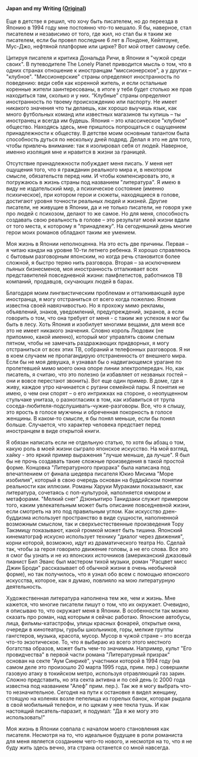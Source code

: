 #### Japan and my Writing ([Original](https://www.randomhouse.com/boldtype/1100/mitchell/essay.html))

Еще в детстве я решил, что хочу быть писателем, но до переезда в Японию в 1994 году мне постоянно что-то мешало. Я бы, наверное, стал писателем и независимо от того, где жил, но стал бы я таким же писателем, если бы провел последние 6 лет в Лондоне, Кейптауне, Мус-Джо, нефтяной платформе или цирке? Вот мой ответ самому себе.

Цитируя писателя и критика Дональда Ричи, в Японии я "чужой среди своих". В путеводителе The Lonely Planet приводится мысль о том, что в одних странах отношение к иностранцам "миссионерское", а у других – "клубное". "Миссионерские" страны определяют иностранность по поведению: веди себя как коренной житель, и если остальные коренные жители заинтересованы, в итоге у тебя будет столько же прав находиться там, сколько и у них. “Клубные” страны определяют иностранность по твоему происхождению или паспорту. Не имеет никакого значения что ты делаешь, как хорошо выучишь язык, как много футбольных команд или известных магазинов ты купишь – ты иностранец и всегда им будешь. Япония – это классическое "клубное" общество. Находясь здесь, мне пришлось попрощаться с ощущением принадлежности к обществу. В детстве моим основным талантом была способность дуться по нескольку дней подряд. Делал я это не для того, чтобы привлечь внимание: так я изолировал себя от людей. Наверное, именно изоляция мне и нравится в жизни за границей.

Отсутствие принадлежности побуждает меня писать. У меня нет ощущения того, что я гражданин реального мира и, в некотором смысле, обязательств перед ним. И чтобы компенсировать это, я погружаюсь в жизнь страны под названием "литература". Я имею в виду не издательский мир, а психическое состояние (именно психическое), при котором герои и сюжеты, находящиеся в голове, достигают уровня точности реальных людей и жизней. Другие писатели, не живущие в Японии, да и не только писатели, не говоря уже про людей с психозом, делают то же самое. Но для меня, способность создавать свою реальность в голове – это результат моей жизни вдали от того места, к которому я "принадлежу". На сегодняшний день многие герои моих романов обладают таким же умением.

Моя жизнь в Японии неполноценна. На это есть две причины. Первая – я читаю кандзи на уровне 10-ти летнего ребенка. Я хорошо справляюсь с бытовым разговорным японским, но когда речь становится более сложной, я быстро теряю нить разговора. Вторая – за исключением пьяных бизнесменов, моя иностранность отталкивает всех представителей повседневной жизни: памфлетистов, работников ТВ компаний, продавцов, скучающих людей в барах.

Благодаря моим лингвистическим проблемам и отталкивающей ауре иностранца, я могу отстраниться от всего когда пожелаю. Япония известна своей навязчивостью. Но я прохожу мимо рекламы, объявлений, знаков, уведомлений, предупреждений, экранов, a если говорить о том, что она требует от меня - с таким же успехом я мог бы быть в лесу. Хоть Япония и изобилует многими вещами, для меня все это не имеет никакого значения. Словно король Людовик (не припомню, какой именно), который мог управлять своим слепым пятном, чтобы не замечать раздражающих придворных, я могу отстраниться от всех этих ТВ, собраний и телефонных разговоров. Я ни в коем случаем не пропагандирую отстраненность от внешнего мира. Если бы не моя девушка, я узнавал бы о надвигающемся урагане по пролетевшей мимо моего окна опоре линии электропередач. Но, как писатель, я считаю, что это полезно (и избавляет от незваных гостей – они и вовсе перестают звонить). Вот еще один пример. В доме, где я живу, каждое утро начинается с ругани семейной пары. Я понятия не имею, о чем они спорят – о его интрижках на стороне, о неопущенном стульчаке унитаза, о разногласиях в том, как избавиться от трупа соседа-любителя-подслушивать-чужие-разговоры. Все, что я слышу, это ярость в голосе мужчины и обреченная покорность в голосе женщины. В каком-то смысле, я бы понял меньше, если бы понял больше. Случается, что характер человека предстает перед иностранцем в виде открытой книги.

Я обязан написать если не отдельную статью, то хотя бы абзац о том, какую роль в моей жизни сыграло японское искусство. На мой взгляд, хайку - это яркий пример выражения "лучше меньше, да лучше". Я был бы не прочь создавать такие сложные произведения в такой простой форме. Концовка "Литературного призрака" была написана под впечатлением от финала шедевра писателя Юкио Мисима "Море изобилия", который в свою очередь основан на буддийском понятии реальности как иллюзии. Романы Харуки Мураками показывают, как литература, сочетаясь с поп-культурой, наполняется юмором и метафорами. "Мелкий снег" Дзюнъитиро Танидзаки служит примером того, каким увлекательным может быть описание повседневной жизни, если смотреть на это под правильным углом. Как искусство дзен-буддизма использует пространство в виде сущности, наполненной возможным смыслом, так и сверхъестественные произведения Тору Такэмицу показывают, какой громкой может быть тишина. Японский кинематограф искусно использует технику "диалог через движения", корни которой, возможно, идут из драматического театра Но. Сделай так, чтобы за героя говорило движение головы, а не его слова. Все это я смог бы узнать и не из японских источников (американский джазовый пианист Бил Эванс был мастером тихой музыки, роман "Расцвет мисс Джин Броди" рассказывает об обычной жизни в очень необычной форме), но так получилось, что я узнал обо всем с помощью японского искусства, которое, как я думаю, повлияло на мою литературную деятельность.

Художественная литература наполнена тем же, чем и жизнь. Мне кажется, что многие писатели пишут о том, что их окружает. Очевидно, я описываю то, что окружает меня в Японии. В особенности так можно сказать про роман, над которым я сейчас работаю. Японские автобусы, лица, фильмы-катастрофы, улицы красных фонарей, открытые окна, очереди в кинотеатры, гурьбы школьников, горы, мелкие группы гангстеров, музыка, красота, мусор. Мусор в чужой стране – это всегда что-то экзотическое. То, что я выбираю из всего этого местного богатства образов, может быть чем-то значимым. Например, культ "Его провидчества" в первой части романа "Литературный призрак" основан на секте "Аум Синрикё", участники которой в 1994 году (на самом деле это произошло 20 марта 1995 года, прим. пер.) совершили газовую атаку в токийском метро, используя отравляющий газ зарин. Сложно представить, но эта секта активна и по сей день (с 2000 года известна под названием "Алеф" прим. пер.). Так же я могу выбрать что-то незначительное. Сегодня на пути к остановке я видел женщину, стоящую на коленях возле пепелища из горелых банок, которая рыдала в свой мобильный телефон, и по щекам у нее текла тушь. И как настоящий писатель-паразит, я подумал: "Да я же могу это использовать!"

Моя жизнь в Японии совпала с началом моего становления как писателя. Несмотря на то, что идеальное будущее в роли романиста для меня является созданием чего-то нового, и несмотря на то, что я не буду жить здесь вечно, эта страна останется со мной навсегда.

